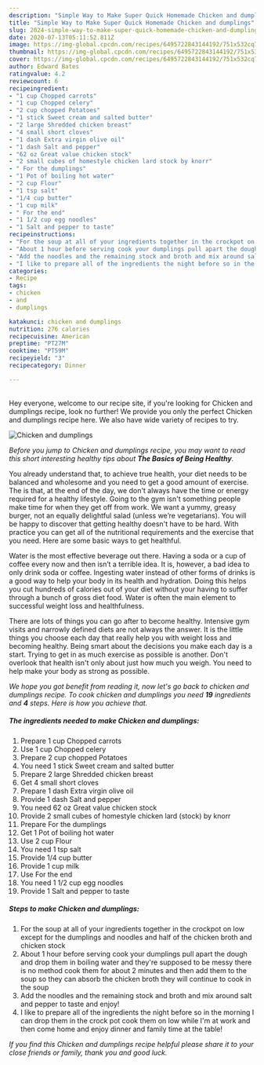 ```yaml
---
description: "Simple Way to Make Super Quick Homemade Chicken and dumplings"
title: "Simple Way to Make Super Quick Homemade Chicken and dumplings"
slug: 2024-simple-way-to-make-super-quick-homemade-chicken-and-dumplings
date: 2020-07-13T05:11:52.811Z
image: https://img-global.cpcdn.com/recipes/6495722843144192/751x532cq70/chicken-and-dumplings-recipe-main-photo.jpg
thumbnail: https://img-global.cpcdn.com/recipes/6495722843144192/751x532cq70/chicken-and-dumplings-recipe-main-photo.jpg
cover: https://img-global.cpcdn.com/recipes/6495722843144192/751x532cq70/chicken-and-dumplings-recipe-main-photo.jpg
author: Edward Bates
ratingvalue: 4.2
reviewcount: 6
recipeingredient:
- "1 cup Chopped carrots"
- "1 cup Chopped celery"
- "2 cup chopped Potatoes"
- "1 stick Sweet cream and salted butter"
- "2 large Shredded chicken breast"
- "4 small short cloves"
- "1 dash Extra virgin olive oil"
- "1 dash Salt and pepper"
- "62 oz Great value chicken stock"
- "2 small cubes of homestyle chicken lard stock by knorr"
- " For the dumplings"
- "1 Pot of boiling hot water"
- "2 cup Flour"
- "1 tsp salt"
- "1/4 cup butter"
- "1 cup milk"
- " For the end"
- "1 1/2 cup egg noodles"
- "1 Salt and pepper to taste"
recipeinstructions:
- "For the soup at all of your ingredients together in the crockpot on low except for the dumplings and noodles and half of the chicken broth and chicken stock"
- "About 1 hour before serving cook your dumplings pull apart the dough and drop them in boiling water and they&#39;re supposed to be messy there is no method cook them for about 2 minutes and then add them to the soup so they can absorb the chicken broth they will continue to cook in the soup"
- "Add the noodles and the remaining stock and broth and mix around salt and pepper to taste and enjoy!"
- "I like to prepare all of the ingredients the night before so in the morning I can drop them in the crock pot cook them on low while I&#39;m at work and then come home and enjoy dinner and family time at the table!"
categories:
- Recipe
tags:
- chicken
- and
- dumplings

katakunci: chicken and dumplings 
nutrition: 276 calories
recipecuisine: American
preptime: "PT27M"
cooktime: "PT59M"
recipeyield: "3"
recipecategory: Dinner

---
```

<br>
Hey everyone, welcome to our recipe site, if you're looking for Chicken and dumplings recipe, look no further! We provide you only the perfect Chicken and dumplings recipe here. We also have wide variety of recipes to try.
<br>


![Chicken and dumplings](https://img-global.cpcdn.com/recipes/6495722843144192/751x532cq70/chicken-and-dumplings-recipe-main-photo.jpg)

<i>Before you jump to Chicken and dumplings recipe, you may want to read this short interesting healthy tips about <strong>The Basics of Being Healthy</strong>.</i>

You already understand that, to achieve true health, your diet needs to be balanced and wholesome and you need to get a good amount of exercise. The  is that, at the end of the day, we don't always have the time or energy required for a healthy lifestyle. Going to the gym isn't something people make time for when they get off from work. We want a yummy, greasy burger, not an equally delightful salad (unless we’re vegetarians). You will be happy to discover that getting healthy doesn't have to be hard. With practice you can get all of the nutritional requirements and the exercise that you need. Here are some basic ways to get healthful.

Water is the most effective beverage out there. Having a soda or a cup of coffee every now and then isn’t a terrible idea. It is, however, a bad idea to only drink soda or coffee. Ingesting water instead of other forms of drinks is a good way to help your body in its health and hydration. Doing this helps you cut hundreds of calories out of your diet without your having to suffer through a bunch of gross diet food. Water is often the main element to successful weight loss and healthfulness.

There are lots of things you can go after to become healthy. Intensive gym visits and narrowly defined diets are not always the answer. It is the little things you choose each day that really help you with weight loss and becoming healthy. Being smart about the decisions you make each day is a start. Trying to get in as much exercise as possible is another. Don't overlook that health isn't only about just how much you weigh. You need to help make your body as strong as possible. 


<i>We hope you got benefit from reading it, now let's go back to chicken and dumplings recipe. To cook chicken and dumplings you need <strong>19</strong> ingredients and <strong>4</strong> steps. Here is how you achieve that.
</i>

##### The ingredients needed to make Chicken and dumplings:

1. Prepare 1 cup Chopped carrots
1. Use 1 cup Chopped celery
1. Prepare 2 cup chopped Potatoes
1. You need 1 stick Sweet cream and salted butter
1. Prepare 2 large Shredded chicken breast
1. Get 4 small short cloves
1. Prepare 1 dash Extra virgin olive oil
1. Provide 1 dash Salt and pepper
1. You need 62 oz Great value chicken stock
1. Provide 2 small cubes of homestyle chicken lard (stock) by knorr
1. Prepare  For the dumplings
1. Get 1 Pot of boiling hot water
1. Use 2 cup Flour
1. You need 1 tsp salt
1. Provide 1/4 cup butter
1. Provide 1 cup milk
1. Use  For the end
1. You need 1 1/2 cup egg noodles
1. Provide 1 Salt and pepper to taste


##### Steps to make Chicken and dumplings:

1. For the soup at all of your ingredients together in the crockpot on low except for the dumplings and noodles and half of the chicken broth and chicken stock
1. About 1 hour before serving cook your dumplings pull apart the dough and drop them in boiling water and they&#39;re supposed to be messy there is no method cook them for about 2 minutes and then add them to the soup so they can absorb the chicken broth they will continue to cook in the soup
1. Add the noodles and the remaining stock and broth and mix around salt and pepper to taste and enjoy!
1. I like to prepare all of the ingredients the night before so in the morning I can drop them in the crock pot cook them on low while I&#39;m at work and then come home and enjoy dinner and family time at the table!


<i>If you find this Chicken and dumplings recipe helpful please share it to your close friends or family, thank you and good luck.</i>
